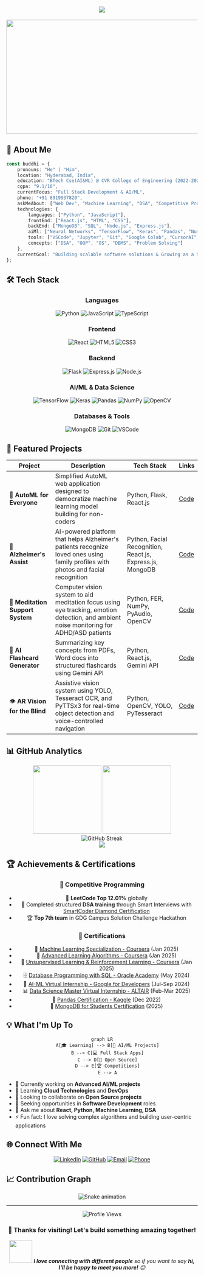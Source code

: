 <h1 align="center">
  <img src="https://readme-typing-svg.herokuapp.com/?lines=Hi+👋,+I'm+Buddhi+Vinay+Kumar;Full+Stack+Developer;AI/ML+Enthusiast;Competitive+Programmer;Always+learning+new+things&font=Fira%20Code&center=true&width=650&height=120&color=f75c7e&vCenter=true&size=22&pause=1000">
</h1>

<div align="center">
  <img src="https://media.giphy.com/media/dWesBcTLavkZuG35MI/giphy.gif" width="600" height="300"/>
</div>

## 🚀 About Me

```typescript
const buddhi = {
    pronouns: "He" | "Him",
    location: "Hyderabad, India",
    education: "BTech Cse(AI&ML) @ CVR College of Engineering (2022-2026)",
    cgpa: "9.1/10",
    currentFocus: "Full Stack Development & AI/ML",
    phone: "+91 8919937820",
    askMeAbout: ["Web Dev", "Machine Learning", "DSA", "Competitive Programming"],
    technologies: {
        languages: ["Python", "JavaScript"],
        frontEnd: ["React.js", "HTML", "CSS"],
        backEnd: ["MongoDB", "SQL", "Node.js", "Express.js"],
        aiMl: ["Neural Networks", "TensorFlow", "Keras", "Pandas", "NumPy", "OpenCV", "FER", "PyAudio"],
        tools: ["VSCode", "Jupyter", "Git", "Google Colab", "CursorAI", "YOLO", "PyTesseract"],
        concepts: ["DSA", "OOP", "OS", "DBMS", "Problem Solving"]
    },
    currentGoal: "Building scalable software solutions & Growing as a Software Development Engineer"
};
```

## 🛠️ Tech Stack

<div align="center">
  
### Languages
![Python](https://img.shields.io/badge/Python-3776AB?style=for-the-badge&logo=python&logoColor=white)
![JavaScript](https://img.shields.io/badge/JavaScript-F7DF1E?style=for-the-badge&logo=javascript&logoColor=black)
![TypeScript](https://img.shields.io/badge/TypeScript-007ACC?style=for-the-badge&logo=typescript&logoColor=white)

### Frontend
![React](https://img.shields.io/badge/React-20232A?style=for-the-badge&logo=react&logoColor=61DAFB)
![HTML5](https://img.shields.io/badge/HTML5-E34F26?style=for-the-badge&logo=html5&logoColor=white)
![CSS3](https://img.shields.io/badge/CSS3-1572B6?style=for-the-badge&logo=css3&logoColor=white)

### Backend
![Flask](https://img.shields.io/badge/Flask-000000?style=for-the-badge&logo=flask&logoColor=white)
![Express.js](https://img.shields.io/badge/Express.js-404D59?style=for-the-badge&logo=express&logoColor=white)
![Node.js](https://img.shields.io/badge/Node.js-43853D?style=for-the-badge&logo=node.js&logoColor=white)

### AI/ML & Data Science
![TensorFlow](https://img.shields.io/badge/TensorFlow-FF6F00?style=for-the-badge&logo=tensorflow&logoColor=white)
![Keras](https://img.shields.io/badge/Keras-D00000?style=for-the-badge&logo=keras&logoColor=white)
![Pandas](https://img.shields.io/badge/Pandas-150458?style=for-the-badge&logo=pandas&logoColor=white)
![NumPy](https://img.shields.io/badge/NumPy-013243?style=for-the-badge&logo=numpy&logoColor=white)
![OpenCV](https://img.shields.io/badge/OpenCV-27338e?style=for-the-badge&logo=OpenCV&logoColor=white)

### Databases & Tools
![MongoDB](https://img.shields.io/badge/MongoDB-4EA94B?style=for-the-badge&logo=mongodb&logoColor=white)
![Git](https://img.shields.io/badge/Git-F05032?style=for-the-badge&logo=git&logoColor=white)
![VSCode](https://img.shields.io/badge/VS_Code-007ACC?style=for-the-badge&logo=visual-studio-code&logoColor=white)

</div>

## 🚀 Featured Projects

<div align="center">

| Project | Description | Tech Stack | Links |
|---------|-------------|------------|--------|
| 🤖 **AutoML for Everyone** | Simplified AutoML web application designed to democratize machine learning model building for non-coders | Python, Flask, React.js | [Code](https://github.com/VinayKumarBuddhi/AutomatedML/tree/master) |
| 🧠 **Alzheimer's Assist** | AI-powered platform that helps Alzheimer's patients recognize loved ones using family profiles with photos and facial recognition | Python, Facial Recognition, React.js, Express.js, MongoDB | [Code](https://github.com/VinayKumarBuddhi/Alzheimers-sAssist) |
| 🧘 **Meditation Support System** | Computer vision system to aid meditation focus using eye tracking, emotion detection, and ambient noise monitoring for ADHD/ASD patients | Python, FER, NumPy, PyAudio, OpenCV | [Code](#) |
| 📝 **AI Flashcard Generator** | Summarizing key concepts from PDFs, Word docs into structured flashcards using Gemini API | Python, React.js, Gemini API | [Code](https://github.com/VinayKumarBuddhi/ai-generated-flash-cards) |
| 👁️ **AR Vision for the Blind** | Assistive vision system using YOLO, Tesseract OCR, and PyTTSx3 for real-time object detection and voice-controlled navigation | Python, OpenCV, YOLO, PyTesseract | [Code](https://github.com/VinayKumarBuddhi/project-vision) |

</div>

## 📊 GitHub Analytics

<div align="center">
  <img height="180em" src="https://github-readme-stats.vercel.app/api?username=VinayKumarBuddhi&show_icons=true&theme=radical&include_all_commits=true&count_private=true"/>
  <img height="180em" src="https://github-readme-stats.vercel.app/api/top-langs/?username=VinayKumarBuddhi&layout=compact&langs_count=8&theme=radical"/>
</div>

<div align="center">
  <img src="https://github-readme-streak-stats.herokuapp.com/?user=VinayKumarBuddhi&theme=radical" alt="GitHub Streak"/>
</div>

<div align="center">
  <img src="https://github-readme-activity-graph.vercel.app/graph?username=VinayKumarBuddhi&theme=redical&hide_border=true&hide_title=false&area=true&custom_title=Total%20contribution%20graph%20in%20all%20repo"/>
</div>

## 🏆 Achievements & Certifications

<div align="center">

### 🎯 Competitive Programming
- 🌟 **LeetCode Top 12.01%** globally
- 🚀 Completed structured **DSA training** through Smart Interviews with [SmartCoder Diamond Certification](https://smartinterviews.in/certificate/22da1207)
- 🏆 **Top 7th team** in GDG Campus Solution Challenge Hackathon

### 📜 Certifications
- 🤖 [Machine Learning Specialization - Coursera](https://drive.google.com/file/d/1-jcwuGOqq3IUwVg7VzGmgCshQF55y8YQ/view?usp=sharing) (Jan 2025)
- 🧠 [Advanced Learning Algorithms - Coursera](https://drive.google.com/file/d/1WbLty3Ol_RX3wRZxpKpmEWk9gLFHiIMQ/view?usp=sharing) (Jan 2025)
- 🔬 [Unsupervised Learning & Reinforcement Learning - Coursera](https://drive.google.com/file/d/1IjuVg2CXoMQyP75zRP405hGUPW0WqKyb/view?usp=sharing) (Jan 2025)
- 🗄️ [Database Programming with SQL - Oracle Academy](https://drive.google.com/file/d/1JJ9o0-iufGKPHwPZ8bYSH9wzWQCJdAnZ/view?usp=sharing) (May 2024)
- 🤖 [AI-ML Virtual Internship - Google for Developers](https://drive.google.com/file/d/10u8_yAdfd2D0xV-AtQHjgep7Bk6X5hA2/view?usp=sharing) (Jul-Sep 2024)
- 📊 [Data Science Master Virtual Internship - ALTAIR](https://drive.google.com/file/d/1sBd4UjtTGiZH_3YATV9T6foFzgOV5jCv/view?usp=sharing) (Feb-Mar 2025)
- 🐍 [Pandas Certification - Kaggle](https://drive.google.com/file/d/1BxXCusfJyukHMxscBB8EO4NiPm8fxPb5/view?usp=sharing) (Dec 2022)
- 🍃 [MongoDB for Students Certification](https://ti-user-certificates.s3.amazonaws.com/ae62dcd7-abdc-4e90-a570-83eccba49043/2fb4a221-7dd8-498e-b7c0-1b7406730788-vinay-kumar-buddhi-21efa6e1-6738-49c9-a4a2-58dd9b4c34e1-certificate.pdf) (2025)

</div>

## 💡 What I'm Up To

<div align="center">
  
```mermaid
graph LR
    A[🎓 Learning] --> B[🤖 AI/ML Projects]
    B --> C[💻 Full Stack Apps]
    C --> D[🚀 Open Source]
    D --> E[🏆 Competitions]
    E --> A
```

</div>

- 🔭 Currently working on **Advanced AI/ML projects**
- 🌱 Learning **Cloud Technologies** and **DevOps**
- 👯 Looking to collaborate on **Open Source projects**
- 🤔 Seeking opportunities in **Software Development** roles
- 💬 Ask me about **React, Python, Machine Learning, DSA**
- ⚡ Fun fact: I love solving complex algorithms and building user-centric applications

## 🌐 Connect With Me

<div align="center">

[![LinkedIn](https://img.shields.io/badge/LinkedIn-0077B5?style=for-the-badge&logo=linkedin&logoColor=white)](https://www.linkedin.com/in/vinay-kumar-buddhi-6a27872b0/)
[![GitHub](https://img.shields.io/badge/GitHub-100000?style=for-the-badge&logo=github&logoColor=white)](https://github.com/VinayKumarBuddhi)
[![Email](https://img.shields.io/badge/Email-D14836?style=for-the-badge&logo=gmail&logoColor=white)](mailto:vinaykumarbuddhi333@gmail.com)
[![Phone](https://img.shields.io/badge/Phone-25D366?style=for-the-badge&logo=whatsapp&logoColor=white)](tel:+918919937820)

</div>

## 📈 Contribution Graph

<div align="center">
  <img src="https://github.com/VinayKumarBuddhi/VinayKumarBuddhi/blob/output/github-contribution-grid-snake.svg" alt="Snake animation" />
</div>

---

<div align="center">
  <img src="https://komarev.com/ghpvc/?username=VinayKumarBuddhi&label=Profile%20views&color=0e75b6&style=flat" alt="Profile Views" />
  
  ### 💖 Thanks for visiting! Let's build something amazing together! 
  
  <img src="https://media.giphy.com/media/LnQjpWaON8nhr21vNW/giphy.gif" width="60"> <em><b>I love connecting with different people</b> so if you want to say <b>hi, I'll be happy to meet you more!</b> 😊</em>
</div>
